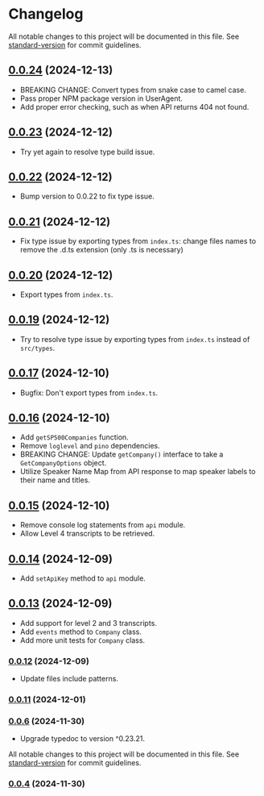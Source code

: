 # Changelog

All notable changes to this project will be documented in this file. See [standard-version](https://github.com/conventional-changelog/standard-version) for commit guidelines.

## [0.0.24](https://github.com/EarningsCall/earningscall-js/compare/v0.0.23...v0.0.24) (2024-12-13)

-   BREAKING CHANGE: Convert types from snake case to camel case.
-   Pass proper NPM package version in UserAgent.
-   Add proper error checking, such as when API returns 404 not found.

## [0.0.23](https://github.com/EarningsCall/earningscall-js/compare/v0.0.22...v0.0.23) (2024-12-12)

-   Try yet again to resolve type build issue.

## [0.0.22](https://github.com/EarningsCall/earningscall-js/compare/v0.0.21...v0.0.22) (2024-12-12)

-   Bump version to 0.0.22 to fix type issue.

## [0.0.21](https://github.com/EarningsCall/earningscall-js/compare/v0.0.20...v0.0.21) (2024-12-12)

-   Fix type issue by exporting types from `index.ts`: change files names to remove the .d.ts extension (only .ts is necessary)

## [0.0.20](https://github.com/EarningsCall/earningscall-js/compare/v0.0.19...v0.0.20) (2024-12-12)

-   Export types from `index.ts`.

## [0.0.19](https://github.com/EarningsCall/earningscall-js/compare/v0.0.17...v0.0.18) (2024-12-12)

-   Try to resolve type issue by exporting types from `index.ts` instead of `src/types`.

## [0.0.17](https://github.com/EarningsCall/earningscall-js/compare/v0.0.16...v0.0.17) (2024-12-10)

-   Bugfix: Don't export types from `index.ts`.

## [0.0.16](https://github.com/EarningsCall/earningscall-js/compare/v0.0.15...v0.0.16) (2024-12-10)

-   Add `getSP500Companies` function.
-   Remove `loglevel` and `pino` dependencies.
-   BREAKING CHANGE: Update `getCompany()` interface to take a `GetCompanyOptions` object.
-   Utilize Speaker Name Map from API response to map speaker labels to their name and titles.

## [0.0.15](https://github.com/EarningsCall/earningscall-js/compare/v0.0.14...v0.0.15) (2024-12-10)

-   Remove console log statements from `api` module.
-   Allow Level 4 transcripts to be retrieved.

## [0.0.14](https://github.com/EarningsCall/earningscall-js/compare/v0.0.13...v0.0.14) (2024-12-09)

-   Add `setApiKey` method to `api` module.

## [0.0.13](https://github.com/EarningsCall/earningscall-js/compare/v0.0.12...v0.0.13) (2024-12-09)

-   Add support for level 2 and 3 transcripts.
-   Add `events` method to `Company` class.
-   Add more unit tests for `Company` class.

### [0.0.12](https://github.com/EarningsCall/earningscall-js/compare/v0.0.11...v0.0.12) (2024-12-09)

-   Update files include patterns.

### [0.0.11](https://github.com/EarningsCall/earningscall-js/compare/v0.0.9...v0.0.11) (2024-12-01)

### [0.0.6](https://github.com/EarningsCall/earningscall-js/compare/v0.0.5...v0.0.6) (2024-11-30)

-   Upgrade typedoc to version ^0.23.21.

All notable changes to this project will be documented in this file. See [standard-version](https://github.com/conventional-changelog/standard-version) for commit guidelines.

### [0.0.4](https://github.com/EarningsCall/earningscall-js/compare/v0.0.2...v0.0.4) (2024-11-30)
